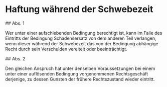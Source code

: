 # Haftung während der Schwebezeit



\#\# Abs. 1

 Wer unter einer aufschiebenden Bedingung berechtigt ist, kann im Falle des Eintritts der Bedingung Schadensersatz von dem anderen Teil verlangen, wenn dieser während der Schwebezeit das von der Bedingung abhängige Recht durch sein Verschulden vereitelt oder beeinträchtigt.

\#\# Abs. 2

 Den gleichen Anspruch hat unter denselben Voraussetzungen bei einem unter einer auflösenden Bedingung vorgenommenen Rechtsgeschäft derjenige, zu dessen Gunsten der frühere Rechtszustand wieder eintritt. 


